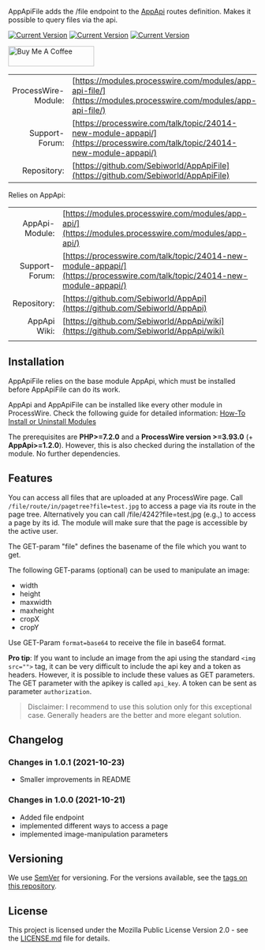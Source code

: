 AppApiFile adds the /file endpoint to the [AppApi](https://modules.processwire.com/modules/app-api/) routes definition. Makes it possible to query files via the api.

[![Current Version](https://img.shields.io/github/v/tag/Sebiworld/AppApiFile?label=Current%20Version)](https://img.shields.io/github/v/tag/Sebiworld/AppApiFile?label=Current%20Version) [![Current Version](https://img.shields.io/github/issues-closed-raw/Sebiworld/AppApiFile?color=%2356d364)](https://img.shields.io/github/issues-closed-raw/Sebiworld/AppApiFile?color=%2356d364) [![Current Version](https://img.shields.io/github/issues-raw/Sebiworld/AppApiFile)](https://img.shields.io/github/issues-raw/Sebiworld/AppApiFile)

<a href="https://www.buymeacoffee.com/Sebi.dev" target="_blank"><img src="https://cdn.buymeacoffee.com/buttons/default-orange.png" alt="Buy Me A Coffee" height="41" width="174"></a>

| | |
| ------------------: | -------------------------------------------------------------------------- |
| ProcessWire-Module: | [https://modules.processwire.com/modules/app-api-file/](https://modules.processwire.com/modules/app-api-file/)                                                                    |
|      Support-Forum: | [https://processwire.com/talk/topic/24014-new-module-appapi/](https://processwire.com/talk/topic/24014-new-module-appapi/)                                                                      |
|         Repository: | [https://github.com/Sebiworld/AppApiFile](https://github.com/Sebiworld/AppApiFile) |

Relies on AppApi:

| | |
| ------------------: | -------------------------------------------------------------------------- |
| AppApi-Module: | [https://modules.processwire.com/modules/app-api/](https://modules.processwire.com/modules/app-api/)                                                                    |
|      Support-Forum: | [https://processwire.com/talk/topic/24014-new-module-appapi/](https://processwire.com/talk/topic/24014-new-module-appapi/)                                                                      |
|         Repository: | [https://github.com/Sebiworld/AppApi](https://github.com/Sebiworld/AppApi) |
| AppApi Wiki: | [https://github.com/Sebiworld/AppApi/wiki](https://github.com/Sebiworld/AppApi/wiki) |
| | |

<a name="installation"></a>

## Installation

AppApiFile relies on the base module AppApi, which must be installed before AppApiFile can do its work.

AppApi and AppApiFile can be installed like every other module in ProcessWire. Check the following guide for detailed information: [How-To Install or Uninstall Modules](http://modules.processwire.com/install-uninstall/)

The prerequisites are **PHP>=7.2.0** and a **ProcessWire version >=3.93.0** (+ **AppApi>=1.2.0**). However, this is also checked during the installation of the module. No further dependencies.

<a name="features"></a>

## Features

You can access all files that are uploaded at any ProcessWire page. Call `/file/route/in/pagetree?file=test.jpg` to access a page via its route in the page tree. Alternatively you can call /file/4242?file=test.jpg (e.g.,) to access a page by its id. The module will make sure that the page is accessible by the active user.

The GET-param "file" defines the basename of the file which you want to get.

The following GET-params (optional) can be used to manipulate an image:
 * width
 * height
 * maxwidth
 * maxheight
 * cropX
 * cropY

Use GET-Param `format=base64` to receive the file in base64 format.

**Pro tip**: If you want to include an image from the api using the standard `<img src="">` tag, it can be very difficult to include the api key and a token as headers. However, it is possible to include these values as GET parameters. The GET parameter with the apikey is called `api_key`. A token can be sent as parameter `authorization`.

> Disclaimer: I recommend to use this solution only for this exceptional case. Generally headers are the better and more elegant solution.

<a name="changelog"></a>

## Changelog

### Changes in 1.0.1 (2021-10-23)

- Smaller improvements in README

### Changes in 1.0.0 (2021-10-21)

- Added file endpoint
- implemented different ways to access a page
- implemented image-manipulation parameters

<a name="versioning"></a>

## Versioning

We use [SemVer](http://semver.org/) for versioning. For the versions available, see the [tags on this repository](https://github.com/Sebiworld/AppApiFile/tags).

<a name="license"></a>

## License

This project is licensed under the Mozilla Public License Version 2.0 - see the [LICENSE.md](LICENSE.md) file for details.

